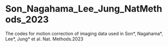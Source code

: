 # Son_Nagahama_Lee_Jung_NatMethods_2023
The codes for motion correction of imaging data used in Son*, Nagahama*, Lee*, Jung* et al. Nat. Methods.2023
